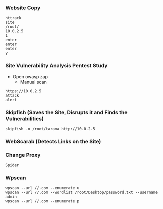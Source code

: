 ### Website Copy
```
httrack
site
/root/
10.0.2.5
1
enter
enter
enter
y
```

### Site Vulnerability Analysis Pentest Study

- Open owasp zap
  - Manual scan
```
https://10.0.2.5
attack
alert
```

### Skipfish (Saves the Site, Disrupts it and Finds the Vulnerabilities)

```skipfish -o /root/tarama http://10.0.2.5```

### WebScarab (Detects Links on the Site)

### Change Proxy

```Spider```

### Wpscan

```
wpscan --url //.com --enumerate u
wpscan --url //.com --wordlist /root/Desktop/password.txt --username admin
wpscan --url //.com --enumerate p
```

